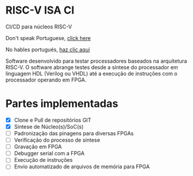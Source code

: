 # RISC-V ISA CI

CI/CD para núcleos RISC-V

Don't speak Portuguese, [click here](README_en.md)

No hables portugués, [haz clic aquí](README_es.md)

Software desenvolvido para testar processadores baseados na arquitetura RISC-V. O software abrange testes desde a síntese do processador em linguagem HDL (Verilog ou VHDL) até a execução de instruções com o processador operando em FPGA.

# Partes implementadas

- [x] Clone e Pull de repositórios GIT
- [x] Síntese de Núcleo(s)/SoC(s)
- [ ] Padronização das pinagens para diversas FPGAs
- [ ] Verificação do processo de síntese
- [ ] Gravação em FPGA
- [ ] Debugger serial com a FPGA
- [ ] Execução de instruções
- [ ] Envio automatizado de arquivos de memória para FPGA
